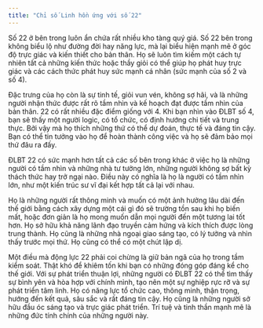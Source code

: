 ```yaml
---
title: "Chỉ số Linh hồn ứng với số 22"
---
```

Số 22 ở bên trong luôn ẩn chứa rất nhiều kho tàng quý giá. Số 22 bên trong không biểu lộ như đường đời hay năng lực, mà lại biểu hiện mạnh mẽ ở góc độ trực giác và kiến thiết cho bản thân. Họ sẽ luôn tìm kiếm một cách tự nhiên tất cả những kiến thức hoặc thầy giỏi có thể giúp họ phát huy trực giác và các cách thức phát huy sức mạnh cá nhân (sức mạnh của số 2 và số 4). 

Đặc trưng của họ còn là sự tinh tế, giỏi vun vén, không sợ hãi, và là những người nhận thức được rất rõ tầm nhìn và kế hoạch đạt được tầm nhìn của bản thân. 22 có rất nhiều đặc điểm giống với 4. Khi bạn nhìn vào ĐLBT số 4, bạn sẽ thấy một người logic, có tổ chức, có định hướng chi tiết và trung thực. Bởi vậy mà họ thích những thứ có thể dự đoán, thực tế và đáng tin cậy. Bạn có thể tin tưởng vào họ để hoàn thành công việc và họ sẽ đảm bảo mọi thứ đâu ra đấy. 

ĐLBT 22 có sức mạnh hơn tất cả các số bên trong khác ở việc họ là những người có tầm nhìn và những nhà tư tưởng lớn, những người không sợ bất kỳ thách thức hay trở ngại nào. Điều này có nghĩa là họ là người có tầm nhìn lớn, như một kiến trúc sư vĩ đại kết hợp tất cả lại với nhau. 

Họ là những người rất thông minh và muốn có một ảnh hưởng lâu dài đến thế giới bằng cách xây dựng một cái gì đó sẽ trường tồn sau khi họ biến mất, hoặc đơn giản là họ mong muốn dẫn mọi người đến một tương lai tốt hơn. Họ sở hữu khả năng lãnh đạo truyền cảm hứng và kích thích được lòng trung thành. Họ cũng là những nhà ngoại giao sáng tạo, có lý tưởng và nhìn thấy trước mọi thứ. Họ cũng có thể có một chút lập dị. 

Một điều mà động lực 22 phải coi chừng là giữ bản ngã của họ trong tầm kiểm soát. Thật khó để khiêm tốn khi bạn có những đóng góp đáng kể cho thế giới. Với sự phát triển thuận lợi, những người có ĐLBT 22 có thể tìm thấy sự bình yên và hòa hợp với chính mình, tạo nên một sự nghiệp rực rỡ và sự phát triển tâm linh. 
Họ có năng lực tổ chức cao, thông minh, thận trọng, hướng đến kết quả, sâu sắc và rất đáng tin cậy. Họ cũng là những người sở hữu đầu óc sáng tạo và trực giác phát triển. Trí tuệ và tinh thần mạnh mẽ là những đức tính chính của những người này. 
